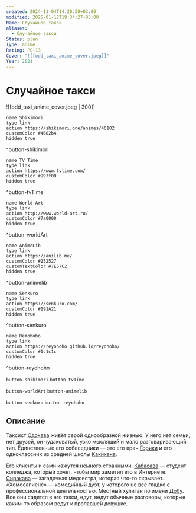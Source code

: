 ```yaml
---
created: 2024-11-04T14:20:58+03:00
modified: 2025-01-12T19:34:27+03:00
Name: Случайное такси
aliases:
  - Случайное такси
Status: plan
Type: anime
Rating: PG-13
Cover: "![[odd_taxi_anime_cover.jpeg]]"
Year: 2021
---
```


# Случайное такси

![[odd_taxi_anime_cover.jpeg | 300]]

```button
name Shikimori
type link
action https://shikimori.one/animes/46102
customColor #4682b4
hidden true
```
^button-shikimori

```button
name TV Time
type link
action https://www.tvtime.com/
customColor #997f00
hidden true
```
^button-tvTime

```button
name World Art
type link
action http://www.world-art.ru/
customColor #7a0000
hidden true
```
^button-worldArt

```button
name AnimeLib
type link
action https://anilib.me/
customColor #252527
customTextColor #7E57C2
hidden true
```
^button-animelib

```button
name Senkuro
type link
action https://senkuro.com/
customColor #191A21
hidden true
```
^button-senkuro

```button
name ReYohoho
type link
action https://reyohoho.github.io/reyohoho/
customColor #1c1c1c
hidden true
```
^button-reyohoho

`button-shikimori` `button-tvTime`

`button-worldArt` `button-animelib`

`button-senkuro` `button-reyohoho`

## Описание

Таксист [Одокава](https://shikimori.one/characters/191215-hiroshi-odokawa) живёт серой однообразной жизнью. У него нет семьи, нет друзей, он чудаковатый, узко мыслящий и мало разговаривающий тип. Единственные его собеседники — это его врач [Горики](https://shikimori.one/characters/191217-ayumu-gouriki) и его одноклассник из средней школы [Какихана](https://shikimori.one/characters/191218-eiji-kakihana).

Его клиенты и сами кажутся немного странными. [Кабасава](https://shikimori.one/characters/191228-taichi-kabasawa) — студент колледжа, который хочет, чтобы мир заметил его в Интернете. [Сиракава](https://shikimori.one/characters/191216-miho-shirakawa) — загадочная медсестра, которая что-то скрывает. «Хомосапиенс» — комедийный дуэт, у которого не всё гладко с профессиональной деятельностью. Местный хулиган по имени [Добу](https://shikimori.one/characters/191230-dobu). Все они садятся в его такси, едут, ведут обычные разговоры, которые каким-то образом ведут к пропавшей девушке.
